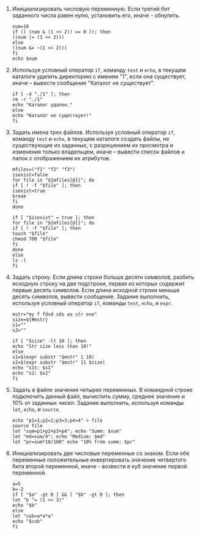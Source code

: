 1. Инициализировать числовую переменную. Если третий бит заданного числа равен нулю, установить его, иначе - обнулить.
	```
	num=10
	if (( (num & (1 << 2)) == 0 )); then
	((num |= (1 << 2)))
	else
	((num &= ~(1 << 2)))
	fi
	echo $num
	```

2. Используя условный оператор `if`, команду `test` и `echo`, в текущем каталоге удалить директорию с именем "1", если она существует, иначе – вывести сообщение "Каталог не существует".
	```
	if [ -d "./1" ]; then
	rm -r "./1"
	echo "Каталог удален."
	else
	echo "Каталог не существует!"
	fi
	```

3. Задать имена трех файлов. Используя условный оператор `if`, команду `test` и `echo`, в текущем каталоге создать файлы, не существующие из заданных, с разрешением их просмотра и изменения только владельцем, иначе – вывести список файлов и папок с отображением их атрибутов.
	```
	mfiles=("f1" "f2" "f3")
	isexist=false
	for file in "${mfiles[@]}"; do
	if [ ! -f "$file" ]; then
	isexist=true
	break
	fi
	done
	
	if [ "$isexist" = true ]; then
	for file in "${mfiles[@]}"; do
	if [ ! -f "$file" ]; then
	touch "$file"
	chmod 700 "$file"
	fi 
	done
	else
	ls -l
	fi
	```

4. Задать строку. Если длина строки больше десяти символов, разбить исходную строку на две подстроки, первая из которых содержит первые десять символов. Если длина исходной строки меньше десять символов, вывести сообщение. Задание выполнить, используя условный оператор `if`, команды `test`, `echo`, и `expr`.
	```
	mstr="my f fdvd sds as str one"
	size=${#mstr}
	s1=""
	s2=""
	
	if [ "$size" -lt 10 ]; then
	echo "Str size less than 10!"
	else
	s1=$(expr substr "$mstr" 1 10)
	s2=$(expr substr "$mstr" 11 $size)
	echo "s1t: $s1"
	echo "s2: $s2"
	fi
	```

5. Задать в файле значения четырех переменных. В командной строке подключить данный файл, вычислить сумму, среднее значение и 10% от заданных чисел. Задание выполнить, используя команды `let`, `echo`, и `source`.
	```
	echo "p1=1;p2=2;p3=3;p4=4" > file
	source file
	let "sum=p1+p2+p3+p4"; echo "Summ: $sum"
	let "md=sum/4"; echo "Medium: $md"
	let "pr=sum*10/100" echo "10% from summ: $pr"
	```

6. Инициализировать две числовые переменные со знаком. Если обе переменные положительные инвертировать значение четвертого бита второй переменной, иначе - возвести в куб значение первой переменной.
	```
	a=5
	b=-2
	if [ "$a" -gt 0 ] && [ "$b" -gt 0 ]; then
	let "b ^= (1 << 3)"
	echo "$b"
	else
	let "cub=a*a*a"
	echo "$cub"
	fi
	```
